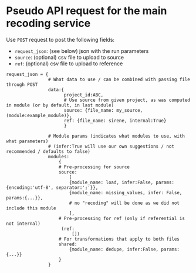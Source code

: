 # Pseudo API request for the main recoding service

Use `POST` request to post the following fields:

- `request_json`: (see below) json with the run parameters
- `source`: (optional) csv file to upload to source
- `ref`: (optional) csv file to upload to reference

```
request_json = {
                # What data to use / can be combined with passing file through POST
                data:{
                      project_id:ABC, 
                      # Use source from given project, as was computed in module (or by default, in last module)
                      source: {file_name: my_source, (module:example_module)}, 
                      ref: {file_name: sirene, internal:True}
                      }
                
                # Module params (indicates what modules to use, with what parameters) 
                # (infer:True will use our own suggestions / not recommended / defaults to false)
                modules:
                    {
                    # Pre-processing for source
                    source:
                        [
                        {module_name: load, infer:False, params:{encoding:'utf-8', separator:';'}},
                        {module_name: missing_values, infer: False, params:{...}},
                        # no "recoding" will be done as we did not include this module
                        ], 
                    # Pre-processing for ref (only if referential is not internal)
                     (ref:
                         [])
                    # For transformations that apply to both files
                    shared: 
                        {module_name: dedupe, infer:False, params:{...}}
                    }                
                }
```
